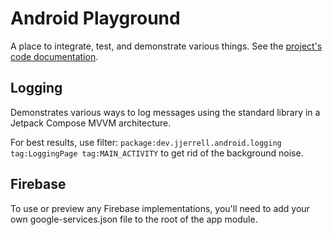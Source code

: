 # Android Playground

A place to integrate, test, and demonstrate various things. See the [project's code documentation](https://jjerrell.github.io/AndroidPlaygroundPages/).

## Logging

Demonstrates various ways to log messages using the standard library in a Jetpack Compose MVVM architecture.

For best results, use filter: `package:dev.jjerrell.android.logging tag:LoggingPage tag:MAIN_ACTIVITY` to get rid of the background noise.

## Firebase

To use or preview any Firebase implementations, you'll need to add your own google-services.json file to the root of the app module.
